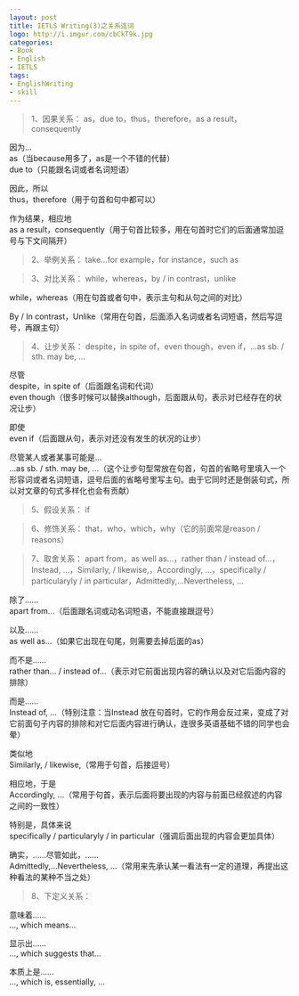 ```yaml
---
layout: post
title: IETLS Writing(3)之关系连词
logo: http://i.imgur.com/cbCkT9k.jpg
categories:
- Book
- English
- IETLS
tags:
- EnglishWriting
- skill
---
```


> 1、因果关系： as，due to，thus，therefore，as a result，consequently  

因为...  
as（当because用多了，as是一个不错的代替）  
due to（只能跟名词或者名词短语）  

因此，所以  
thus，therefore（用于句首和句中都可以）  

作为结果，相应地  
as a result，consequently（用于句首比较多，用在句首时它们的后面通常加逗号与下文间隔开）  


> 2、举例关系： take...for example，for instance，such as  


> 3、对比关系： while，whereas，by / in contrast，unlike  

while，whereas（用在句首或者句中，表示主句和从句之间的对比）  

By / In contrast，Unlike（常用在句首，后面添入名词或者名词短语，然后写逗号，再跟主句）  


> 4、让步关系： despite，in spite of，even though，even if，...as sb. / sth. may be, ...  

尽管  
despite，in spite of（后面跟名词和代词）  
even though（很多时候可以替换although，后面跟从句，表示对已经存在的状况让步）  

即使  
even if（后面跟从句，表示对还没有发生的状况的让步）  

尽管某人或者某事可能是...  
...as sb. / sth. may be, ...（这个让步句型常放在句首，句首的省略号里填入一个形容词或者名词短语，逗号后面的省略号里写主句。由于它同时还是倒装句式，所以对文章的句式多样化也会有贡献）  

> 5、假设关系： if  


> 6、修饰关系： that，who，which，why（它的前面常是reason / reasons）  


> 7、取舍关系： apart from，as well as...，rather than / instead of...，Instead, ...，Similarly, / likewise,，Accordingly, ...，specifically / particularyly / in particular，Admittedly,...Nevertheless, ...  

除了……  
apart from...（后面跟名词或动名词短语，不能直接跟逗号）  

以及……  
as well as...（如果它出现在句尾，则需要去掉后面的as）  

而不是……  
rather than... / instead of...（表示对它前面出现内容的确认以及对它后面内容的排除）  

而是……  
Instead of, ...（特别注意：当Instead 放在句首时，它的作用会反过来，变成了对它前面句子内容的排除和对它后面内容进行确认，连很多英语基础不错的同学也会晕）  

类似地  
Similarly, / likewise,（常用于句首，后接逗号）  

相应地，于是  
Accordingly, ...（常用于句首，表示后面将要出现的内容与前面已经叙述的内容之间的一致性）  

特别是，具体来说  
specifically / particularyly / in particular（强调后面出现的内容会更加具体）  

确实，……尽管如此，……  
Admittedly,...Nevertheless, ...（常用来先承认某一看法有一定的道理，再提出这种看法的某种不当之处）  


> 8、下定义关系：  

意味着……  
..., which means...  

显示出……  
..., which suggests that...  

本质上是……  
..., which is, essentially, ...  

